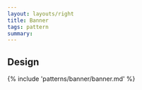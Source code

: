 ```yaml
---
layout: layouts/right
title: Banner
tags: pattern
summary:
---
```


## Design
{% include 'patterns/banner/banner.md' %}